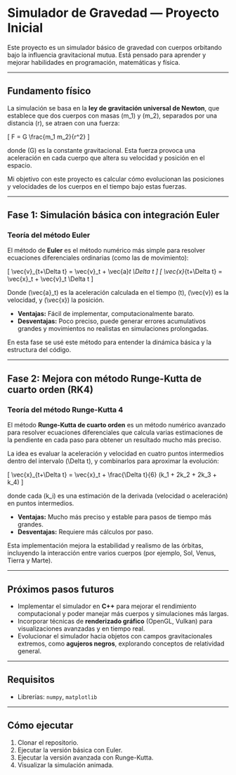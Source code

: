 # Simulador de Gravedad — Proyecto Inicial

Este proyecto es un simulador básico de gravedad con cuerpos orbitando bajo la influencia gravitacional mutua. Está pensado para aprender y mejorar habilidades en programación, matemáticas y física.

---

## Fundamento físico

La simulación se basa en la **ley de gravitación universal de Newton**, que establece que dos cuerpos con masas \(m_1\) y \(m_2\), separados por una distancia \(r\), se atraen con una fuerza:

\[
F = G \frac{m_1 m_2}{r^2}
\]

donde \(G\) es la constante gravitacional. Esta fuerza provoca una aceleración en cada cuerpo que altera su velocidad y posición en el espacio.

Mi objetivo con este proyecto es calcular cómo evolucionan las posiciones y velocidades de los cuerpos en el tiempo bajo estas fuerzas.

---

## Fase 1: Simulación básica con integración Euler

### Teoría del método Euler

El método de **Euler** es el método numérico más simple para resolver ecuaciones diferenciales ordinarias (como las de movimiento):

\[
\vec{v}_{t+\Delta t} = \vec{v}_t + \vec{a}_t \Delta t
\]
\[
\vec{x}_{t+\Delta t} = \vec{x}_t + \vec{v}_t \Delta t
\]

Donde \(\vec{a}_t\) es la aceleración calculada en el tiempo \(t\), \(\vec{v}\) es la velocidad, y \(\vec{x}\) la posición.

- **Ventajas:** Fácil de implementar, computacionalmente barato.
- **Desventajas:** Poco preciso, puede generar errores acumulativos grandes y movimientos no realistas en simulaciones prolongadas.

En esta fase se usé este método para entender la dinámica básica y la estructura del código.

---

## Fase 2: Mejora con método Runge-Kutta de cuarto orden (RK4)

### Teoría del método Runge-Kutta 4

El método **Runge-Kutta de cuarto orden** es un método numérico avanzado para resolver ecuaciones diferenciales que calcula varias estimaciones de la pendiente en cada paso para obtener un resultado mucho más preciso.

La idea es evaluar la aceleración y velocidad en cuatro puntos intermedios dentro del intervalo \(\Delta t\), y combinarlos para aproximar la evolución:

\[
\vec{x}_{t+\Delta t} = \vec{x}_t + \frac{\Delta t}{6} (k_1 + 2k_2 + 2k_3 + k_4)
\]

donde cada \(k_i\) es una estimación de la derivada (velocidad o aceleración) en puntos intermedios.

- **Ventajas:** Mucho más preciso y estable para pasos de tiempo más grandes.
- **Desventajas:** Requiere más cálculos por paso.

Esta implementación mejora la estabilidad y realismo de las órbitas, incluyendo la interacción entre varios cuerpos (por ejemplo, Sol, Venus, Tierra y Marte).

---

## Próximos pasos futuros

- Implementar el simulador en **C++** para mejorar el rendimiento computacional y poder manejar más cuerpos y simulaciones más largas.
- Incorporar técnicas de **renderizado gráfico** (OpenGL, Vulkan) para visualizaciones avanzadas y en tiempo real.
- Evolucionar el simulador hacia objetos con campos gravitacionales extremos, como **agujeros negros**, explorando conceptos de relatividad general.

---

## Requisitos

- Librerías: `numpy`, `matplotlib`

---

## Cómo ejecutar

1. Clonar el repositorio.
2. Ejecutar la versión básica con Euler.
3. Ejecutar la versión avanzada con Runge-Kutta.
4. Visualizar la simulación animada.

